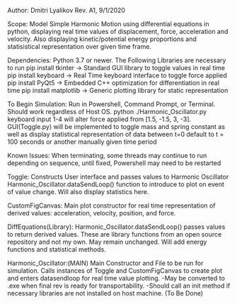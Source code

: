 Author: Dmitri Lyalikov
Rev. A1, 9/1/2020

Scope:
    Model Simple Harmonic Motion using differential equations in python, displaying real time values of displacement, force, acceleration and velocity. Also displaying kinetic/potential energy proportions and statisistical representation over given time frame.

Dependencies: Python 3.7 or newer. The Following Libraries are necessary to run
    pip install tkinter  -> Standard GUI library to toggle values in real time
    pip install keyboard -> Real Time keyboard interface to toggle force applied
    pip install PyQt5 -> Embedded C++ optimization for differentiation in real time
    pip install matplotlib -> Generic plotting library for static representation

To Begin Simulation:
    Run in Powershell, Command Prompt, or Terminal. Should work regardless of Host OS.
       python ./Harmonic_Oscillator.py
    keyboard input 1-4 will alter force applied from [1.5, -1.5, 3, -3]. GUI(Toggle.py) will be implemented to toggle mass and spring constant as well as    display statistical representation of data between t=0 default to t = 100 seconds or another manually given time period

Known Issues:
    When terminating, some threads may continue to run depending on sequence, until fixed, Powershell may need to be restarted

Toggle:
    Constructs User interface and passes values to Harmonic Oscillator Harmonic_Oscillator.dataSendLoop() function to introduce to plot on event of value change. Will also display statistics here.

CustomFigCanvas:
    Main plot constructor for real time representation of derived values: acceleration, velocity, position, and force.

DiffEquations(Library):
    Harmonic_Oscillator.dataSendLoop() passes values to return derived values. These are library functions from an open source repository and not my own. May remain unchanged. Will add energy functions and statistical methods.

Harmonic_Oscillator:(MAIN)
    Main Constructor and File to be run for simulation. Calls instances of Toggle and CustomFigCanvas to create plot and enters datasendloop for real time value plotting.
    -May be converted to .exe when final rev is ready for transportability.
    -Should call an init method if necessary libraries are not installed on host machine. (To Be Done)
